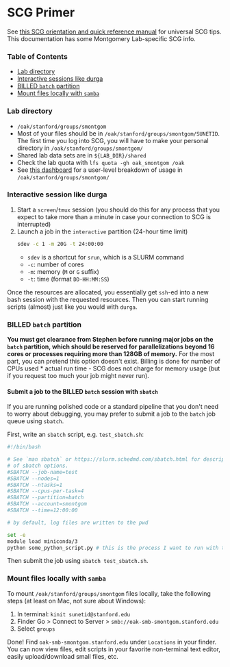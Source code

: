 # SCG Primer 

See [this SCG orientation and quick reference manual](https://github.com/smontgomlab/resources/blob/master/scg_primer.md) for universal SCG tips. This documentation has some Montgomery Lab-specific SCG info. 

### Table of Contents
  - [Lab directory](#lab-directory)
  - [Interactive sessions like durga](#interactive-session-like-durga)
  - [BILLED `batch` partition](#billed-batch-partition)
  - [Mount files locally with `samba`](#mount-files-locally-with-samba)

### Lab directory 
  - `/oak/stanford/groups/smontgom`  
  - Most of your files should be in `/oak/stanford/groups/smontgom/SUNETID`. The first time you log into SCG, you will have to make your personal directory in `/oak/stanford/groups/smontgom/` 
  - Shared lab data sets are in `${LAB_DIR}/shared` 
  - Check the lab quota with `lfs quota -gh oak_smontgom /oak`
  - See [this dashboard](https://srcc-lookout.stanford.edu/oak/smontgom) for a user-level breakdown of usage in `/oak/stanford/groups/smontgom/` 

### Interactive session like durga 
1. Start a `screen`/`tmux` session (you should do this for any process that you expect to take more than a minute in case your connection to SCG is interrupted)  
2. Launch a job in the `interactive` partition (24-hour time limit)
    ```bash 
    sdev -c 1 -m 20G -t 24:00:00 
    ```
    - `sdev` is a shortcut for `srun`, which is a SLURM command 
    - `-c`: number of cores
    - `-m`: memory (`M` or `G` suffix) 
    - `-t`: time (format `DD-HH:MM:SS`) 

Once the resources are allocated, you essentially get `ssh`-ed into a new bash session with the requested resources. Then you can start running scripts (almost) just like you would with `durga`. 

### BILLED `batch` partition 
**You must get clearance from Stephen before running major jobs on the `batch` partition, which should be reserved for parallelizations beyond 16 cores or processes requiring more than 128GB of memory.** For the most part, you can pretend this option doesn't exist. Billing is done for number of CPUs used * actual run time - SCG does not charge for memory usage (but if you request too much your job might never run).  

#### Submit a job to the BILLED `batch` session with `sbatch` 
If you are running polished code or a standard pipeline that you don't need to worry about debugging, you may prefer to submit a job to the `batch` job queue using `sbatch`. 

First, write an `sbatch` script, e.g. `test_sbatch.sh`:
```bash 
#!/bin/bash

# See `man sbatch` or https://slurm.schedmd.com/sbatch.html for descriptions
# of sbatch options.
#SBATCH --job-name=test
#SBATCH --nodes=1
#SBATCH --ntasks=1
#SBATCH --cpus-per-task=4
#SBATCH --partition=batch
#SBATCH --account=smontgom
#SBATCH --time=12:00:00

# by default, log files are written to the pwd 

set -e 
module load miniconda/3
python some_python_script.py # this is the process I want to run with the sbatch script 
``` 
Then submit the job using `sbatch test_sbatch.sh`. 

### Mount files locally with `samba`
To mount `/oak/stanford/groups/smontgom` files locally, take the following steps (at least on Mac, not sure about Windows):   
1. In terminal: `kinit sunetid@stanford.edu`  
2. Finder Go > Connect to Server > `smb://oak-smb-smontgom.stanford.edu`  
3. Select `groups`  

Done! Find `oak-smb-smontgom.stanford.edu` under `Locations` in your finder. You can now view files, edit scripts in your favorite non-terminal text editor, easily upload/download small files, etc.  
